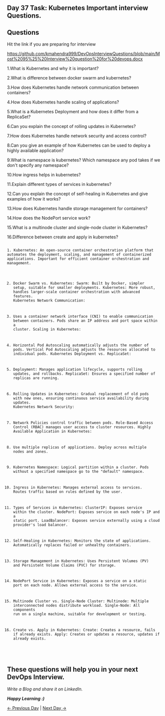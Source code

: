 ## Day 37 Task: Kubernetes Important interview Questions.

## Questions

Hit the link if you are preparing for interview

https://github.com/kmahendra999/DevOpsInterviewQuestions/blob/main/Most%2095%25%20Interview%20question%20for%20devops.docx

1.What is Kubernetes and why it is important?

2.What is difference between docker swarm and kubernetes?

3.How does Kubernetes handle network communication between containers?

4.How does Kubernetes handle scaling of applications?

5.What is a Kubernetes Deployment and how does it differ from a ReplicaSet?

6.Can you explain the concept of rolling updates in Kubernetes?

7.How does Kubernetes handle network security and access control?

8.Can you give an example of how Kubernetes can be used to deploy a highly available application?

9.What is namespace is kubernetes? Which namespace any pod takes if we don't specify any namespace?

10.How ingress helps in kubernetes?

11.Explain different types of services in kubernetes?

12.Can you explain the concept of self-healing in Kubernetes and give examples of how it works?

13.How does Kubernetes handle storage management for containers?

14.How does the NodePort service work?

15.What is a multinode cluster and single-node cluster in Kubernetes?

16.Difference between create and apply in kubernetes?


<code>
1. Kubernetes: An open-source container orchestration platform that automates the deployment, scaling, and management of containerized applications. Important for efficient container orchestration and management.

2. Docker Swarm vs. Kubernetes:
Swarm: Built by Docker, simpler setup, suitable for smaller deployments.
Kubernetes: More robust, handles larger-scale container orchestration with advanced features.
Kubernetes Network Communication:

3. Uses a container network interface (CNI) to enable communication between containers.
Pods share an IP address and port space within a cluster.
Scaling in Kubernetes:

4. Horizontal Pod Autoscaling automatically adjusts the number of pods.
Vertical Pod Autoscaling adjusts the resources allocated to individual pods.
Kubernetes Deployment vs. ReplicaSet:

5. Deployment: Manages application lifecycle, supports rolling updates, and rollbacks.
ReplicaSet: Ensures a specified number of replicas are running.

6. Rolling Updates in Kubernetes:
Gradual replacement of old pods with new ones, ensuring continuous service availability during updates.
Kubernetes Network Security:

7. Network Policies control traffic between pods.
Role-Based Access Control (RBAC) manages user access to cluster resources.
Highly Available Application in Kubernetes:

8. Use multiple replicas of applications.
Deploy across multiple nodes and zones.

9. Kubernetes Namespace:
Logical partition within a cluster.
Pods without a specified namespace go to the "default" namespace.

10. Ingress in Kubernetes:
Manages external access to services.
Routes traffic based on rules defined by the user.

11. Types of Services in Kubernetes:
ClusterIP: Exposes service within the cluster.
NodePort: Exposes service on each node's IP and a static port.
LoadBalancer: Exposes service externally using a cloud provider's load balancer.

12. Self-Healing in Kubernetes:
Monitors the state of applications.
Automatically replaces failed or unhealthy containers.

13. Storage Management in Kubernetes:
Uses Persistent Volumes (PV) and Persistent Volume Claims (PVC) for storage.

14. NodePort Service in Kubernetes:
Exposes a service on a static port on each node.
Allows external access to the service.

15. Multinode Cluster vs. Single-Node Cluster:
Multinode: Multiple interconnected nodes distribute workload.
Single-Node: All components run on a single machine, suitable for development or testing.

16. Create vs. Apply in Kubernetes:
Create: Creates a resource, fails if already exists.
Apply: Creates or updates a resource, updates if already exists.
</code>


## These questions will help you in your next DevOps Interview.

_Write a Blog and share it on LinkedIn._

**_Happy Learning :)_**

[← Previous Day](../day36/README.md) | [Next Day →](../day38/README.md)
